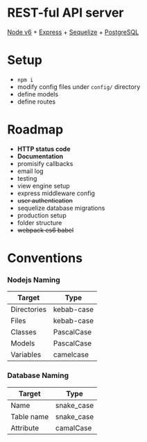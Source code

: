 # REST-ful API server

[Node v6](https://nodejs.org/api/) + [Express](http://expressjs.com/) + [Sequelize](http://docs.sequelizejs.com/en/latest/) + [PostgreSQL](http://www.postgresql.org/docs/9.5/static/index.html)


# Setup
* `npm i`
* modify config files under `config/` directory
* define models
* define routes

# Roadmap
* **HTTP status code**
* **Documentation**
* promisify callbacks
* email log
* testing
* view engine setup
* express middleware config
* ~~user authentication~~
* sequelize database migrations
* production setup
* folder structure
* ~~webpack es6 babel~~

# Conventions
### Nodejs Naming
| Target      | Type       |
| ----------- | ---------- |
| Directories | kebab-case |
| Files       | kebab-case |
| Classes     | PascalCase |
| Models      | PascalCase |
| Variables   | camelcase  |

### Database Naming
| Target      | Type       |
| ----------- | ---------- |
| Name        | snake_case |
| Table name  | snake_case |
| Attribute   | camalCase  |
